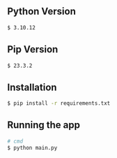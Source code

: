 ## Python Version

```bash
$ 3.10.12
```

## Pip Version

```bash
$ 23.3.2
```

## Installation

```bash
$ pip install -r requirements.txt
```

## Running the app

```bash
# cmd
$ python main.py

```
<br>
